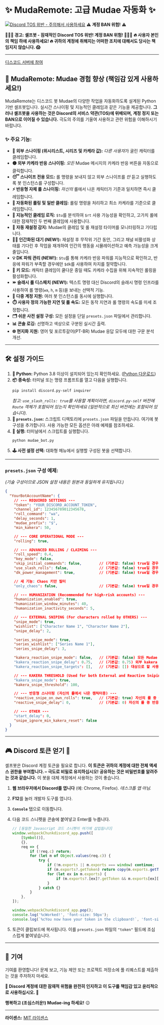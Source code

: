# ✨ MudaRemote: 고급 Mudae 자동화 ✨

[![Discord TOS 위반 - **주의해서 사용하세요**](https://img.shields.io/badge/Discord%20TOS-VIOLATION-red)](https://discord.com/terms) ⚠️ **계정 BAN 위험!** ⚠️

**🛑🛑🛑 경고: 셀프봇 - 잠재적인 Discord TOS 위반! 계정 BAN 위험! 🛑🛑🛑**
**🔥 사용자 본인의 책임 하에 사용하세요! 🔥 귀하의 계정에 취해지는 어떠한 조치에 대해서도 당사는 책임지지 않습니다. 😱**

---

[디스코드 서버에 참여](https://discord.gg/4WHXkDzuZx)

## 🚀 MudaRemote: Mudae 경험 향상 (책임감 있게 사용하세요!)

MudaRemote는 디스코드 봇 Mudae의 다양한 작업을 자동화하도록 설계된 Python 기반 셀프봇입니다. 실시간 스나이핑 및 지능적인 클레임과 같은 기능을 제공합니다. **그러나 셀프봇을 사용하는 것은 Discord의 서비스 약관(TOS)에 위배되며, 계정 정지 또는 BAN으로 이어질 수 있습니다.** 극도의 주의를 기울여 사용하고 관련 위험을 이해하시기 바랍니다.

### ✨ 주요 기능:

*   **🎯 외부 스나이핑 (위시리스트, 시리즈 및 카케라 값):** *다른 사용자*가 굴린 캐릭터를 클레임합니다.
*   **🟡 외부 카케라 반응 스나이핑:** *모든* Mudae 메시지의 카케라 반응 버튼을 자동으로 클릭합니다.
*   **😴 스나이프 전용 모드:** 롤 명령을 보내지 않고 외부 스나이프를 *만* 듣고 실행하도록 봇 인스턴스를 구성합니다.
*   **⚡ 반응형 자체 롤 스나이핑:** *자신의* 롤에서 나온 캐릭터가 기준과 일치하면 즉시 클레임합니다.
*   **🤖 자동화된 롤링 및 일반 클레임:** 롤링 명령을 처리하고 최소 카케라를 기준으로 클레임합니다.
*   **🥇 지능적인 클레임 로직:** `$tu`를 분석하여 `$rt` 사용 가능성을 확인하고, 고가치 롤에 대한 잠재적인 두 번째 클레임에 사용합니다.
*   **🔄 자동 재설정 감지:** Mudae의 클레임 및 롤 재설정 타이머를 모니터링하고 기다립니다.
*   **🚶‍♂️ 인간화된 대기 (NEW!):** 재설정 후 무작위 기간 동안, 그리고 채널 비활성화 상태를 기다린 후 작업을 재개하여 인간의 행동을 시뮬레이션하고 예측 가능성을 크게 줄입니다.
*   **💡 DK 파워 관리 (NEW!):** `$tu`를 통해 카케라 반응 파워를 지능적으로 확인하고, 반응에 파워가 부족할 경우에만 `$dk`를 사용하여 차지를 절약합니다.
*   **🔑 키 모드:** 캐릭터 클레임이 쿨다운 중일 때도 카케라 수집을 위해 지속적인 롤링을 활성화합니다.
*   **⏩ 슬래시 롤 디스패치 (NEW!):** 텍스트 명령 대신 Discord의 슬래시 명령 인프라를 사용하여 롤 명령(`wa`, `h`, `m` 등)을 보내는 선택적 기능.
*   **👯 다중 계정 지원:** 여러 봇 인스턴스를 동시에 실행합니다.
*   **⏱️ 사용자 정의 가능한 지연 및 롤 속도:** 모든 동작 지연과 롤 명령의 속도를 미세 조정합니다.
*   **🗂️ 쉬운 사전 설정 구성:** 모든 설정을 단일 `presets.json` 파일에서 관리합니다.
*   **📊 콘솔 로깅:** 선명하고 색상으로 구분된 실시간 출력.
*   **🌐 현지화 지원:** 영어 및 포르투갈어(PT-BR) Mudae 응답 모두에 대한 구문 분석 개선.

---

## 🛠️ 설정 가이드

1.  **🐍 Python:** Python 3.8 이상이 설치되어 있는지 확인하세요. ([Python 다운로드](https://www.python.org/downloads/))
2.  **📦 종속성:** 터미널 또는 명령 프롬프트를 열고 다음을 실행합니다.
    ```bash
    pip install discord.py-self inquirer
    ```
    *참고: `use_slash_rolls: true`를 사용할 계획이라면, `discord.py-self` 버전에 `Route` 객체가 포함되어 있는지 확인하세요 (일반적으로 최신 버전에는 포함되어 있습니다).*
3.  **📝 `presets.json`:** 스크립트 디렉토리에 `presets.json` 파일을 만듭니다. 여기에 봇 구성을 추가합니다. 사용 가능한 모든 옵션은 아래 예제를 참조하세요.
4.  **🚀 실행:** 터미널에서 스크립트를 실행합니다.
    ```bash
    python mudae_bot.py
    ```
5.  **🕹️ 사전 설정 선택:** 대화형 메뉴에서 실행할 구성된 봇을 선택합니다.

---

### `presets.json` 구성 예제:

*(기술 구성이므로 JSON 설정 내용은 원본과 동일하게 유지됩니다.)*

```json
{
  "YourBotAccountName": {
    // --- REQUIRED SETTINGS ---
    "token": "YOUR_DISCORD_ACCOUNT_TOKEN", 
    "channel_id": 123456789012345678,     
    "roll_command": "wa",                  
    "delay_seconds": 1,                    
    "mudae_prefix": "$",                   
    "min_kakera": 50,                      

    // --- CORE OPERATIONAL MODE ---
    "rolling": true,                       

    // --- ADVANCED ROLLING / CLAIMING ---
    "roll_speed": 0.4,                     
    "key_mode": false,                     
    "skip_initial_commands": false,        // (기본값: false) true일 경우, 시작 시 $limroul, $dk, $daily를 건너뛰고 바로 $tu로 이동합니다.
    "use_slash_rolls": false,              // (기본값: false) true일 경우, Discord의 슬래시 명령 API를 사용하여 롤 명령을 보냅니다.
    "dk_power_management": true,           // (기본값: false) true일 경우, $tu에서 kakera 파워를 확인하고 필요한 경우에만 $dk를 사용합니다.

    // 새 기능: Chaos 키만 필터
    "only_chaos": false,                   // (기본값: false) true일 경우, 10+ 키(chaos keys)를 가진 캠릭터에서만 kakera 버튼을 클릭합니다.           

    // --- HUMANIZATION (Recommended for high-risk accounts) ---
    "humanization_enabled": true,          
    "humanization_window_minutes": 40,     
    "humanization_inactivity_seconds": 5,  

    // --- EXTERNAL SNIPING (For characters rolled by OTHERS) ---
    "snipe_mode": true,                    
    "wishlist": ["Character Name 1", "Character Name 2"],
    "snipe_delay": 2,                      

    "series_snipe_mode": true,             
    "series_wishlist": ["Series Name 1"],
    "series_snipe_delay": 3,               

    "kakera_reaction_snipe_mode": false,   // (기본값: false) 모든 Mudae 메시지의 kakera 반응 버튼 스나이핑을 활성화합니다.
    "kakera_reaction_snipe_delay": 0.75,   // (기본값: 0.75) 외부 kakera 반응을 클릭하기 전의 지연(초).
    "kakera_reaction_snipe_targets": [],   // (기본값: []) 대상으로 할 사용자 이름 목록. 비어 있으면 모든 사용자를 스나이핑합니다. 설정되면 이 사용자들이 소유한 캠릭터만 스나이핑합니다.   

    // --- KAKERA THRESHOLD (Used for both External and Reactive Sniping) ---
    "kakera_snipe_mode": true,             
    "kakera_snipe_threshold": 100,         

    // --- 반응형 스나이핑 (자신의 롤에서 나온 캠릭터용) ---
    "reactive_snipe_on_own_rolls": true,   // (기본값: true) 자신의 롤 중 즉각 클레임을 활성화/비활성화합니다(WL, 시리즈 WL 또는 Kakera 임계값 기반).
    "reactive_snipe_delay": 0,             // (기본값: 0) 자신의 롤 중 반응형 스나이핑 시 클레임하기 전의 지연(초). 더 자연스럽게 보이는 데 유용합니다.   

    // --- OTHER ---
    "start_delay": 0,                      
    "snipe_ignore_min_kakera_reset": false 
  }
}
```

---

## 🎮 Discord 토큰 얻기 🔑

셀프봇은 Discord 계정 토큰을 필요로 합니다. **이 토큰은 귀하의 계정에 대한 전체 액세스 권한을 부여합니다. – 극도로 비밀로 유지하십시오! 공유하는 것은 비밀번호를 알려주는 것과 같습니다.** 이 봇을 대체 계정에서 사용하는 것이 좋습니다.

1.  **웹 브라우저에서 Discord를 엽니다** (예: Chrome, Firefox). *데스크톱 앱 아님.*
2.  **F12**를 눌러 개발자 도구를 엽니다.
3.  **`Console`** 탭으로 이동합니다.
4.  다음 코드 스니펫을 콘솔에 붙여넣고 Enter를 누릅니다.

    ```javascript
    // [동일한 Javascript 코드 스니펫이 여기에 삽입됩니다]
    window.webpackChunkdiscord_app.push([
    	[Symbol()],
    	{},
    	req => {
    		if (!req.c) return;
    		for (let m of Object.values(req.c)) {
    			try {
    				if (!m.exports || m.exports === window) continue;
    				if (m.exports?.getToken) return copy(m.exports.getToken());
    				for (let ex in m.exports) {
    					if (m.exports?.[ex]?.getToken && m.exports[ex][Symbol.toStringTag] !== 'IntlMessagesProxy') return copy(m.exports[ex].getToken());
    				}
    			} catch {}
    		}
    	},
    ]);

    window.webpackChunkdiscord_app.pop();
    console.log('%cWorked!', 'font-size: 50px');
    console.log(`%cYou now have your token in the clipboard!`, 'font-size: 16px');
    ```
5.  토큰이 클립보드에 복사됩니다. 이를 `presets.json` 파일의 `"token"` 필드에 조심스럽게 붙여넣습니다.

---

## 🤝 기여

기여를 환영합니다! 문제 보고, 기능 제안 또는 프로젝트 저장소에 풀 리퀘스트를 제출하는 것을 주저하지 마세요.

**🙏 Discord 계정에 대한 잠재적 위험을 완전히 인지하고 이 도구를 책임감 있고 윤리적으로 사용하십시오. 🙏**

**행복하고 (조심스러운!) Mudae-ing 하세요!** 😉

---
**라이센스:** [MIT 라이센스](LICENSE)
